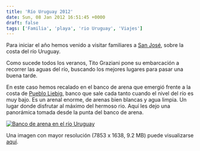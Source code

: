 ```yaml
---
title: 'Río Uruguay 2012'
date: Sun, 08 Jan 2012 16:51:45 +0000
draft: false
tags: ['Familia', 'playa', 'rio Uruguay', 'Viajes']
---
```


Para iniciar el año hemos venido a visitar familiares a [San José](http://es.wikipedia.org/wiki/San_Jos%C3%A9_(Entre_R%C3%ADos)), sobre la costa del río Uruguay. 

Como sucede todos los veranos, Tito Graziani pone su embarcación a recorrer las aguas del río, buscando los mejores lugares para pasar una buena tarde. 

En este caso hemos recalado en el banco de arena que emergió frente a la costa de [Pueblo Liebig](http://es.wikipedia.org/wiki/Pueblo_Liebig), banco que sale cada tanto cuando el nivel del río es muy bajo. Es un arenal enorme, de arenas bien blancas y agua limpia. Un lugar donde disfrutar al máximo del hermoso rio. Aquí les dejo una panorámica tomada desde la punta del banco de arena.

[![](https://lh3.googleusercontent.com/-01F8VMsG0QU/Twm7FvxvJ9I/AAAAAAAAEkU/VJ2fsOjuVX4/s640/rioUruguay-pano.jpg "Banco de arena en el río Uruguay")](https://picasaweb.google.com/109504738839194386575/BlogDeManux20#5695288911185520594)

Una imagen con mayor resolución (7853 x 1638, 9.2 MB) puede visualizarse [aquí](http://img210.imageshack.us/img210/188/riouruguaypano.jpg).
